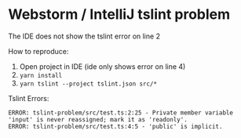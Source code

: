 # Webstorm / IntelliJ tslint problem
The IDE does not show the tslint error on line 2

How to reproduce:
1. Open project in IDE (ide only shows error on line 4)
2. `yarn install`
3. `yarn tslint --project tslint.json src/*`

Tslint Errors:
```
ERROR: tslint-problem/src/test.ts:2:25 - Private member variable 'input' is never reassigned; mark it as 'readonly'.
ERROR: tslint-problem/src/test.ts:4:5 - 'public' is implicit.
```
